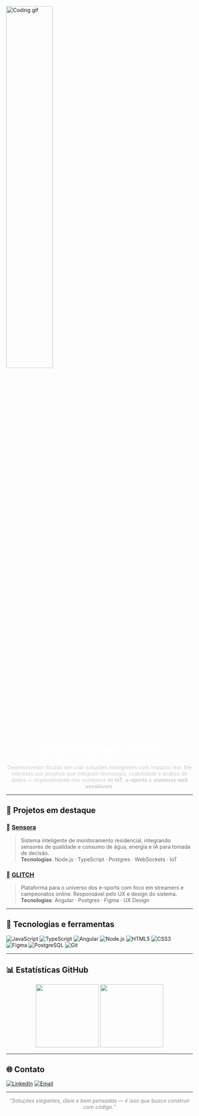 <img src="https://media.giphy.com/media/v1.Y2lkPTc5MGI3NjExcGx0dGxxaXRqbmQzMW5qM2lxeG9laDZjbXFmZTlmZ2ViMzRsZjlicCZlcD12MV9naWZzX3NlYXJjaCZjdD1n/ES9cAJlcxblRESzOH1/giphy.gif" width="50%" alt="Coding gif"/>


<h1 align="center" style="color:#fff;">👨‍💻 Sávio Eduardo Zoboli</h1>

<p align="center" style="color:#ccc;">Desenvolvedor focado em criar soluções inteligentes com impacto real. Me interesso por projetos que integram tecnologia, usabilidade e análise de dados — especialmente nos contextos de <strong>IoT</strong>, <strong>e-sports</strong> e <strong>sistemas web escaláveis</strong>.</p>

---

## 🚀 Projetos em destaque

### 🔹 [Sensora](https://github.com/saviozoboli/sensora)
> Sistema inteligente de monitoramento residencial, integrando sensores de qualidade e consumo de água, energia e IA para tomada de decisão.  
**Tecnologias**: Node.js · TypeScript · Postgres · WebSockets · IoT

### 🔸 [GLITCH](https://github.com/saviozoboli/glitch)
> Plataforma para o universo dos e-sports com foco em streamers e campeonatos online. Responsável pelo UX e design do sistema.  
**Tecnologias**: Angular · Postgres · Figma · UX Design

---

## 🧠 Tecnologias e ferramentas

![JavaScript](https://img.shields.io/badge/JavaScript-000000?style=for-the-badge&logo=javascript&logoColor=F7DF1E)
![TypeScript](https://img.shields.io/badge/TypeScript-000000?style=for-the-badge&logo=typescript&logoColor=3178C6)
![Angular](https://img.shields.io/badge/Angular-000000?style=for-the-badge&logo=angular&logoColor=DD0031)
![Node.js](https://img.shields.io/badge/Node.js-000000?style=for-the-badge&logo=node.js&logoColor=339933)
![HTML5](https://img.shields.io/badge/HTML5-000000?style=for-the-badge&logo=html5&logoColor=E34F26)
![CSS3](https://img.shields.io/badge/CSS3-000000?style=for-the-badge&logo=css3&logoColor=1572B6)
![Figma](https://img.shields.io/badge/Figma-000000?style=for-the-badge&logo=figma&logoColor=F24E1E)
![PostgreSQL](https://img.shields.io/badge/PostgreSQL-000000?style=for-the-badge&logo=postgresql&logoColor=4169E1)
![Git](https://img.shields.io/badge/Git-000000?style=for-the-badge&logo=git&logoColor=F05032)

---

## 📊 Estatísticas GitHub

<div align="center">
  <img height="170" src="https://github-readme-stats.vercel.app/api?username=saviozoboli&show_icons=true&theme=tokyonight&hide_title=true&hide_rank=true&count_private=true" />
  <img height="170" src="https://github-readme-stats.vercel.app/api/top-langs/?username=saviozoboli&layout=compact&langs_count=8&theme=tokyonight" />
</div>

---

## 🌐 Contato

[![LinkedIn](https://img.shields.io/badge/LinkedIn-0A66C2?style=for-the-badge&logo=linkedin&logoColor=white)](https://www.linkedin.com/in/saviozoboli/)
[![Email](https://img.shields.io/badge/Gmail-D14836?style=for-the-badge&logo=gmail&logoColor=white)](mailto:savio.zoboli@gmail.com)

---

<p align="center" style="color:#888;">
  <em>“Soluções elegantes, úteis e bem pensadas — é isso que busco construir com código.”</em>
</p>

